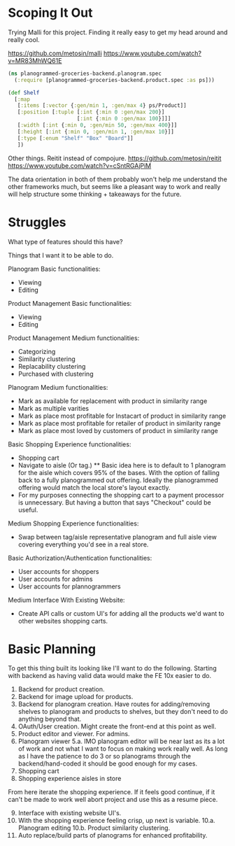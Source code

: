 # Scoping It Out
Trying Malli for this project. Finding it really easy to get my head around and really cool.

https://github.com/metosin/malli
https://www.youtube.com/watch?v=MR83MhWQ61E

```clj
(ns planogrammed-groceries-backend.planogram.spec
  (:require [planogrammed-groceries-backend.product.spec :as ps]))

(def Shelf
  [:map
   [:items [:vector {:gen/min 1, :gen/max 4} ps/Product]]
   [:position [:tuple [:int {:min 0 :gen/max 200}]
                      [:int {:min 0 :gen/max 100}]]]
   [:width [:int {:min 0, :gen/min 50, :gen/max 400}]]
   [:height [:int {:min 0, :gen/min 1, :gen/max 10}]]
   [:type [:enum "Shelf" "Box" "Board"]]
   ])
```

Other things. Reitit instead of compojure.
https://github.com/metosin/reitit
https://www.youtube.com/watch?v=cSntRGAjPiM

The data orientation in both of them probably won't help me understand the other frameworks much, but seems like a pleasant way to work and really will help structure some thinking + takeaways for the future.

# Struggles

What type of features should this have?

Things that I want it to be able to do.

Planogram Basic functionalities:
* Viewing
* Editing

Product Management Basic functionalities:
* Viewing
* Editing

Product Management Medium functionalities:
* Categorizing
* Similarity clustering
* Replacability clustering
* Purchased with clustering

Planogram Medium functionalities:
* Mark as available for replacement with product in similarity range
* Mark as multiple varities
* Mark as place most profitable for Instacart of product in similarity range
* Mark as place most profitable for retailer of product in similarity range
* Mark as place most loved by customers of product in similarity range

Basic Shopping Experience functionalities:
* Shopping cart
* Navigate to aisle (Or tag.)
** Basic idea here is to default to 1 planogram for the aisle which covers 95% of the bases. With the option of falling back to a fully planogrammed out offering. Ideally the planogrammed offering would match the local store's layout exactly.
* For my purposes connecting the shopping cart to a payment processor is unnecessary. But having a button that says "Checkout" could be useful.

Medium Shopping Experience functionalities:
* Swap between tag/aisle representative planogram and full aisle view covering everything you'd see in a real store.

Basic Authorization/Authentication functionalities:
* User accounts for shoppers
* User accounts for admins
* User accounts for plannogrammers

Medium Interface With Existing Website:
* Create API calls or custom UI's for adding all the products we'd want to other websites shopping carts.

# Basic Planning

To get this thing built its looking like I'll want to do the following. Starting with backend as having valid data would make the FE 10x easier to do.

1. Backend for product creation.
2. Backend for image upload for products.
3. Backend for planogram creation. Have routes for adding/removing shelves to planogram and products to shelves, but they don't need to do anything beyond that.
4. OAuth/User creation. Might create the front-end at this point as well.
5. Product editor and viewer. For admins.
6. Planogram viewer
    5.a. IMO planogram editor will be near last as its a lot of work and not what I want to focus on making work really well. As long as I have the patience to do 3 or so planograms through the backend/hand-coded it should be good enough for my cases.
7. Shopping cart
8. Shopping experience aisles in store

From here iterate the shopping experience. If it feels good continue, if it can't be made to work well abort project and use this as a resume piece.

9. Interface with existing website UI's.
10. With the shopping experience feeling crisp, up next is variable. 
    10.a. Planogram editing
    10.b. Product similarity clustering.
11. Auto replace/build parts of planograms for enhanced profitability.
